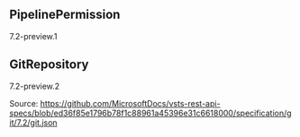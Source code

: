 
## PipelinePermission

7.2-preview.1

## GitRepository

7.2-preview.2

Source:
https://github.com/MicrosoftDocs/vsts-rest-api-specs/blob/ed36f85e1796b78f1c88961a45396e31c6618000/specification/git/7.2/git.json

